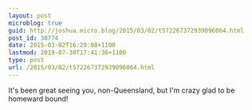 ```yaml
---
layout: post
microblog: true
guid: http://joshua.micro.blog/2015/03/02/t572267372939096064.html
post_id: 38774
date: 2015-03-02T16:29:08+1100
lastmod: 2019-07-30T17:41:36+1100
type: post
url: /2015/03/02/t572267372939096064.html
---
```

It's been great seeing you, non-Queensland, but I'm crazy glad to be homeward bound!
